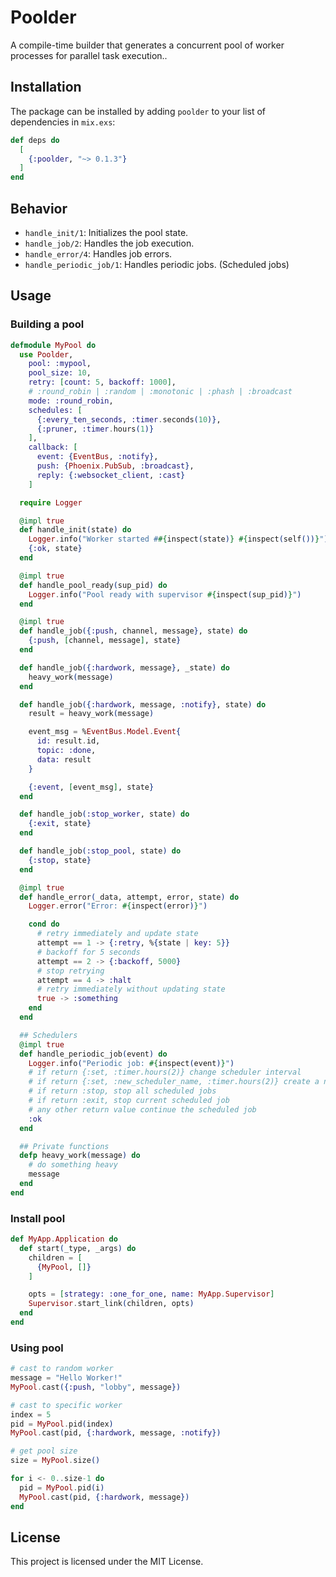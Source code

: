 # Poolder

A compile-time builder that generates a concurrent pool of worker processes for parallel task execution..

## Installation

The package can be installed by adding `poolder` to your list of dependencies in `mix.exs`:

```elixir
def deps do
  [
    {:poolder, "~> 0.1.3"}
  ]
end
```

## Behavior
- `handle_init/1`: Initializes the pool state.
- `handle_job/2`: Handles the job execution.
- `handle_error/4`: Handles job errors.
- `handle_periodic_job/1`: Handles periodic jobs. (Scheduled jobs)

## Usage

### Building a pool
```elixir
defmodule MyPool do
  use Poolder,
    pool: :mypool,
    pool_size: 10,
    retry: [count: 5, backoff: 1000],
    # :round_robin | :random | :monotonic | :phash | :broadcast
    mode: :round_robin,
    schedules: [
      {:every_ten_seconds, :timer.seconds(10)},
      {:pruner, :timer.hours(1)}
    ],
    callback: [
      event: {EventBus, :notify},
      push: {Phoenix.PubSub, :broadcast},
      reply: {:websocket_client, :cast}
    ]

  require Logger

  @impl true
  def handle_init(state) do
    Logger.info("Worker started ##{inspect(state)} #{inspect(self())}")
    {:ok, state}
  end

  @impl true
  def handle_pool_ready(sup_pid) do
    Logger.info("Pool ready with supervisor #{inspect(sup_pid)}")
  end

  @impl true
  def handle_job({:push, channel, message}, state) do
    {:push, [channel, message], state}
  end

  def handle_job({:hardwork, message}, _state) do
    heavy_work(message)
  end

  def handle_job({:hardwork, message, :notify}, state) do
    result = heavy_work(message)

    event_msg = %EventBus.Model.Event{
      id: result.id,
      topic: :done,
      data: result
    }

    {:event, [event_msg], state}
  end

  def handle_job(:stop_worker, state) do
    {:exit, state}
  end

  def handle_job(:stop_pool, state) do
    {:stop, state}
  end

  @impl true
  def handle_error(_data, attempt, error, state) do
    Logger.error("Error: #{inspect(error)}")

    cond do
      # retry immediately and update state
      attempt == 1 -> {:retry, %{state | key: 5}}
      # backoff for 5 seconds
      attempt == 2 -> {:backoff, 5000}
      # stop retrying
      attempt == 4 -> :halt
      # retry immediately without updating state
      true -> :something
    end
  end

  ## Schedulers
  @impl true
  def handle_periodic_job(event) do
    Logger.info("Periodic job: #{inspect(event)}")
    # if return {:set, :timer.hours(2)} change scheduler interval
    # if return {:set, :new_scheduler_name, :timer.hours(2)} create a new scheduled job
    # if return :stop, stop all scheduled jobs
    # if return :exit, stop current scheduled job
    # any other return value continue the scheduled job
    :ok
  end

  ## Private functions
  defp heavy_work(message) do
    # do something heavy
    message
  end
end

```

### Install pool
```elixir
def MyApp.Application do
  def start(_type, _args) do
    children = [
      {MyPool, []}
    ]

    opts = [strategy: :one_for_one, name: MyApp.Supervisor]
    Supervisor.start_link(children, opts)
  end
end
```

### Using pool
```elixir
# cast to random worker
message = "Hello Worker!"
MyPool.cast({:push, "lobby", message})

# cast to specific worker
index = 5
pid = MyPool.pid(index)
MyPool.cast(pid, {:hardwork, message, :notify})

# get pool size
size = MyPool.size()

for i <- 0..size-1 do
  pid = MyPool.pid(i)
  MyPool.cast(pid, {:hardwork, message})
end
```

## License
This project is licensed under the MIT License.
